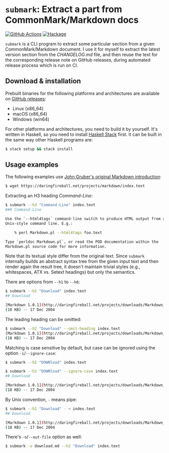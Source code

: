 `submark`: Extract a part from CommonMark/Markdown docs
=======================================================

[![GitHub Actions][gh-actions-badge]][gh-actions]
[![Hackage][hackage-badge]][hackage]

`submark` is a CLI program to extract some particular section from
a given CommonMark/Markdown document.  I use it for myself to extract
the latest version section from the *CHANGELOG.md* file, and then reuse the text
for the corresponding release note on GitHub releases, during automated release
process which is run on CI.

[gh-actions-badge]: https://github.com/dahlia/submark/actions/workflows/build.yaml/badge.svg
[gh-actions]: https://github.com/dahlia/submark/actions/workflows/build.yaml
[hackage-badge]: https://img.shields.io/hackage/v/submark.svg
[hackage]: https://hackage.haskell.org/package/submark


Download & installation
-----------------------

Prebuilt binaries for the following platforms and architectures are available on
[GitHub releases]:

 -  Linux (x86_64)
 -  macOS (x86_64)
 -  Windows (win64)

For other platforms and architectures, you need to build it by yourself.
It's written in Haskell, so you need to install [Haskell Stack] first.
It can be built in the same way other Haskell programs are:

~~~~~~~~ bash
$ stack setup && stack install
~~~~~~~~

[GitHub releases]: https://github.com/dahlia/submark/releases
[Haskell Stack]: https://haskellstack.org/


Usage examples
--------------

The following examples use [John Gruber's original Markdown introduction][1]:

~~~~~~~~ bash
$ wget https://daringfireball.net/projects/markdown/index.text
~~~~~~~~

Extracting an H3 heading *Command-Line*:

~~~~~~~~ bash
$ submark --h3 "Command-Line" index.text
### Command-Line

Use the `--html4tags` command-line switch to produce HTML output from a
Unix-style command line. E.g.:

    % perl Markdown.pl --html4tags foo.text

Type `perldoc Markdown.pl`, or read the POD documentation within the
Markdown.pl source code for more information.
~~~~~~~~

Note that its textual style differ from the original text.
Since ``submark`` internally builds an abstract syntax tree from the given input
text and then render again the result tree, it doesn't maintain trivial styles
(e.g., whitespaces, ATX vs. Setext headings) but only the semantics.

There are options from `--h1` to `--h6`:

~~~~~~~~ bash
$ submark --h2 "Download" index.text
## Download

[Markdown 1.0.1](http://daringfireball.net/projects/downloads/Markdown_1.0.1.zip)
(18 KB) -- 17 Dec 2004
~~~~~~~~

The leading heading can be omitted:

~~~~~~~~ bash
$ submark --h2 "Download" --omit-heading index.text
[Markdown 1.0.1](http://daringfireball.net/projects/downloads/Markdown_1.0.1.zip)
(18 KB) -- 17 Dec 2004
~~~~~~~~

Matching is case sensitive by default, but case can be ignored using the option
`-i`/`--ignore-case`:

~~~~~~~~ bash
$ submark --h2 "DOWNload" index.text

$ submark --h2 "DOWNload" --ignore-case index.text
## Download

[Markdown 1.0.1](http://daringfireball.net/projects/downloads/Markdown_1.0.1.zip)
(18 KB) -- 17 Dec 2004
~~~~~~~~

By Unix convention, `-` means pipe: 

~~~~~~~~ bash
$ submark --h2 "Download" - < index.text
## Download

[Markdown 1.0.1](http://daringfireball.net/projects/downloads/Markdown_1.0.1.zip)
(18 KB) -- 17 Dec 2004
~~~~~~~~

There's `-o`/`--out-file` option as well:

~~~~~~~~ bash
$ submark -o download.md --h2 "Download" index.text
~~~~~~~~

[1]: https://daringfireball.net/projects/markdown/index.text
